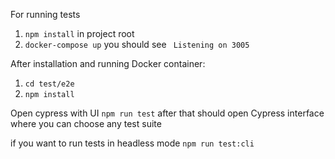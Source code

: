 For running tests
1. `npm install` in project root
2. `docker-compose up` you should see ` Listening on 3005` 

After installation and running Docker container:
1. `cd test/e2e`
2. `npm install`

Open cypress with UI
`npm run test`
after that should open Cypress interface where you can choose any test suite

if you want to run tests in headless mode
`npm run test:cli`


